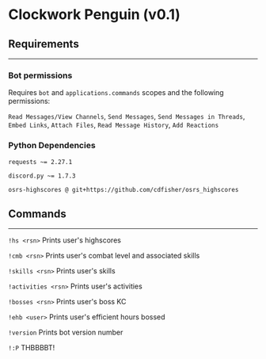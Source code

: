 # Clockwork Penguin (v0.1)

## Requirements
***
### Bot permissions
Requires ```bot``` and ```applications.commands``` scopes and the following permissions:

```Read Messages/View Channels```, ```Send Messages```, ```Send Messages in Threads```, 
```Embed Links```, ```Attach Files```, ```Read Message History```, 
```Add Reactions```

### Python Dependencies
```requests ~= 2.27.1```

```discord.py ~= 1.7.3```

```osrs-highscores @ git+https://github.com/cdfisher/osrs_highscores```

## Commands
***
```!hs <rsn>``` Prints user's highscores

```!cmb <rsn>``` Prints user's combat level and associated skills

```!skills <rsn>``` Prints user's skills

```!activities <rsn>``` Prints user's activities

```!bosses <rsn>``` Prints user's boss KC

```!ehb <user>``` Prints user's efficient hours bossed

```!version``` Prints bot version number

```!:P``` THBBBBT!